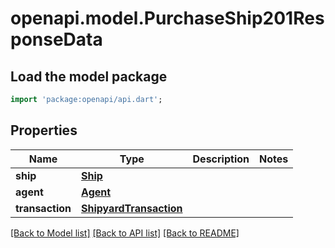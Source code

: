 # openapi.model.PurchaseShip201ResponseData

## Load the model package
```dart
import 'package:openapi/api.dart';
```

## Properties
Name | Type | Description | Notes
------------ | ------------- | ------------- | -------------
**ship** | [**Ship**](Ship.md) |  | 
**agent** | [**Agent**](Agent.md) |  | 
**transaction** | [**ShipyardTransaction**](ShipyardTransaction.md) |  | 

[[Back to Model list]](../README.md#documentation-for-models) [[Back to API list]](../README.md#documentation-for-api-endpoints) [[Back to README]](../README.md)


